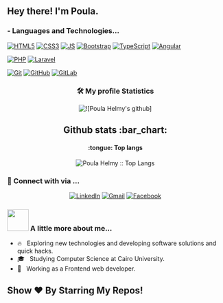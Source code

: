 <h2> Hey there! I'm Poula.</h2>

### - Languages and Technologies...
[![HTML5](https://img.shields.io/badge/-HTML5-E34F26?style=flat-square&logo=html5&logoColor=white&link=https://github.com/ahmedmohamed24/)](https://github.com/ahmedmohamed24/)
[![CSS3](https://img.shields.io/badge/-CSS3-1572B6?style=flat-square&logo=css3&link=https://github.com/ahmedmohamed24/)](https://github.com/ahmedmohamed24/)
[![JS](https://img.shields.io/badge/-JavaScript-black?style=flat-square&logo=javascript&link=https://github.com/ahmedmohamed24/)](https://github.com/ahmedmohamed24/)
[![Bootstrap](https://img.shields.io/badge/-Bootstrap-563D7C?style=flat-square&logo=bootstrap&link=https://github.com/ahmedmohamed24/)](https://github.com/ahmedmohamed24/)
[![TypeScript](https://img.shields.io/badge/-TypeScript-007ACC?style=flat-square&logo=typescript&link=https://github.com/LuizCarlosAbbott/)](https://github.com/LuizCarlosAbbott/)
[![Angular](https://img.shields.io/badge/-Angular-DD0031?style=flat-square&logo=angular&link=https://github.com/LuizCarlosAbbott/)](https://github.com/LuizCarlosAbbott/)

[![PHP](https://img.shields.io/badge/-PHP-blue?style=flat-square&logo=php)](https://github.com/ahmedmohamed24/)
[![Laravel](https://img.shields.io/badge/-Laravel-white?style=flat-square&logo=laravel)](https://github.com/ahmedmohamed24/)


[![Git](https://img.shields.io/badge/-Git-black?style=flat-square&logo=git&link=https://github.com/ahmedmohamed24/)](https://github.com/ahmedmohamed24/)
[![GitHub](https://img.shields.io/badge/-GitHub-181717?style=flat-square&logo=github&link=https://github.com/ahmedmohamed24/)](https://github.com/LuizCarlosAbbott/)
[![GitLab](https://img.shields.io/badge/-GitLab-FCA121?style=flat-square&logo=gitlab&link=https://github.com/LuizCarlosAbbott/)](https://github.com/ahmedmohamed24/)


<h3 align="center">🛠 My profile Statistics </h3>

<p align="center"><img src="https://github-readme-stats.vercel.app/api?username=PoulaHelmy&show_icons=true&theme=tokyonight" alt="![Poula Helmy's github]"></p>

<h2 align="center">Github stats :bar_chart:</h2>

<h4 align="center">:tongue: Top langs </h4>

<p align="center"><img src="https://github-readme-stats.vercel.app/api/top-langs/?username=PoulaHelmy&langs_count=10&theme=tokyonight&layout=compact" alt="Poula Helmy :: Top Langs" /></p>


<h3> 💬 Connect with via ... </h3>
<p align="center">
<a href="https://www.linkedin.com/in/poula-helmy-406606158" target="_blank"><img src="https://img.shields.io/badge/LinkedIn-%230077B5.svg?&style=flat-square&logo=linkedin&logoColor=white" alt="LinkedIn"></a>
<a href="mailto:poula.helmy.mousa@gmail.com" target="_blank"><img src="https://img.shields.io/badge/gmail-%23E4405F.svg?&style=flat-square&logo=gmail&logoColor=white" alt="Gmail"></a>  
<a href="https://www.facebook.com/poula.helmy" target="_blank"><img src="https://img.shields.io/badge/Facebook-%231877F2.svg?&style=flat-square&logo=facebook&logoColor=white" alt="Facebook"></a>
</p>


### <img src="https://media.giphy.com/media/VgCDAzcKvsR6OM0uWg/giphy.gif" width="50"> A little more about me...  

- 🔥 &nbsp; Exploring new technologies and developing software solutions and quick hacks.
- 🎓 &nbsp; Studying Computer Science at Cairo University.
- 💼 &nbsp; Working as a Frontend web developer.


## Show ❤️ By Starring My Repos!
